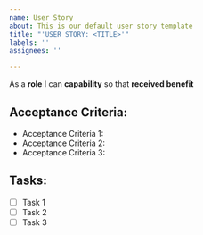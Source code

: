 ```yaml
---
name: User Story
about: This is our default user story template
title: "'USER STORY: <TITLE>'"
labels: ''
assignees: ''

---
```


As a **role** I can **capability** so that **received benefit**


## Acceptance Criteria:

- Acceptance Criteria 1:
- Acceptance Criteria 2:
- Acceptance Criteria 3:

## Tasks:
- [ ] Task 1
- [ ] Task 2
- [ ] Task 3
